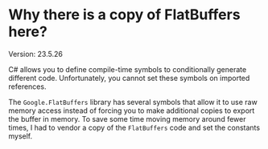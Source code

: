 # Why there is a copy of FlatBuffers here?

Version: 23.5.26

C# allows you to define compile-time symbols to conditionally generate different code. Unfortunately, you cannot set these symbols on imported references.

The `Google.FlatBuffers` library has several symbols that allow it to use raw memory access instead of forcing you to make additional copies to export the buffer in memory. To save some time moving memory around fewer times, I had to vendor a copy of the `FlatBuffers` code and set the constants myself.